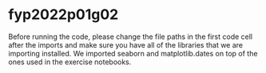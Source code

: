 # fyp2022p01g02

Before running the code, please change the file paths in the first code cell after the imports and make sure you have all of the libraries that we are importing installed. We imported seaborn and matplotlib.dates on top of the ones used in the exercise notebooks.
